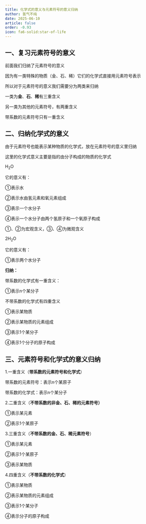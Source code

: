 ```yaml
---
title: 化学式的意义与元素符号的意义归纳
author: 氢气不纯
date: 2025-06-10
article: false
order: -0.93
icon: fa6-solid:star-of-life
---
```


## 一、复习元素符号的意义

前面我们归纳了元素符号的意义

因为有一类特殊的物质（金、石、稀）它们的化学式直接用元素符号表示

所以对于元素符号的意义我们需要分为两类来归纳

一类为**金**、**石**、**稀**有三重含义

另一类为其他的元素符号，有两重含义

带系数的元素符号只有一重含义

## 二、归纳化学式的意义

由于元素符号也能表示某种物质的化学式，放在元素符号的意义里归纳

这里的化学式意义主要是指的由分子构成的物质的化学式

H<sub>2</sub>O

它的意义有：

①表示水

②表示水由氢元素和氧元素组成

③表示一个水分子

④表示一个水分子由两个氢原子和一个氧原子构成

①、②为宏观含义，③、④为微观含义

2H<sub>2</sub>O

它的意义有：

①表示两个水分子

**归纳：** 	

带系数的化学式有一重含义：

①表示n个某分子

不带系数的化学式有四重含义

①表示某物质

②表示某物质的元素组成

③表示1个某分子

④表示1个分子的原子构成

## 三、元素符号和化学式的意义归纳

1.一重含义（**带系数的元素符号和化学式**）

带系数的元素符号：表示n个某原子

带系数的化学式：表示n个某分子

2.二重含义（**不带系数的非金、石、稀的元素符号）**

①表示某元素

②表示1个某原子

3.三重含义（**不带系数的金、石、稀元素符号**）

①表示某元素

②表示1个某原子

③表示某物质

4.四重含义（**不带系数的化学式**）

①表示某物质

②表示某物质的元素组成

③表示1个某分子

④表示分子的原子构成

‍
